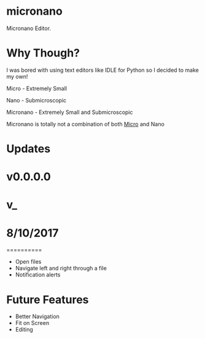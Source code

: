# micronano
Micronano Editor.

# Why Though?
I was bored with using text editors like IDLE for Python so I decided to make my own!

Micro - Extremely Small

Nano - Submicroscopic
    
Micronano - Extremely Small and Submicroscopic

Micronano is totally not a combination of both [Micro](https://micro-editor.github.io/) and Nano

# Updates
# v0.0.0.0
# v_
# 8/10/2017
==========

- Open files
- Navigate left and right through a file
- Notification alerts

# Future Features
- Better Navigation
- Fit on Screen
- Editing

